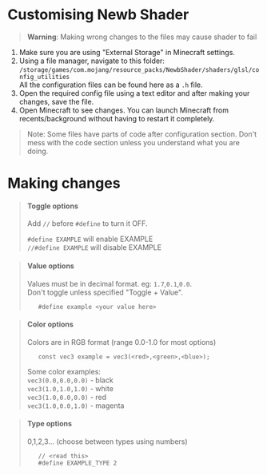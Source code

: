 # Customising Newb Shader

> **Warning**: Making wrong changes to the files may cause shader to fail

1) Make sure you are using "External Storage" in Minecraft settings.
2) Using a file manager, navigate to this folder:
`/storage/games/com.mojang/resource_packs/NewbShader/shaders/glsl/config_utilities`  
All the configuration files can be found here as a `.h` file.
3) Open the required config file using a text editor and after making your changes, save the file.
4) Open Minecraft to see changes. You can launch Minecraft from recents/background without having to restart it completely.

> Note: Some files have parts of code after
 configuration section. Don't mess with the
 code section unless you understand what you are doing.
 
# Making changes

> #### Toggle options
> Add `//` before `#define` to turn it OFF.
>
> `#define EXAMPLE` will enable EXAMPLE  
> `//#define EXAMPLE` will disable EXAMPLE  

> #### Value options
> Values must be in decimal format. eg: `1.7`,`0.1`,`0.0`.  
> Don't toggle unless specified "Toggle + Value".  
>
>        #define example <your value here>

> #### Color options
> Colors are in RGB format (range 0.0-1.0 for most options)
>
>        const vec3 example = vec3(<red>,<green>,<blue>);
>
> Some color examples:  
> `vec3(0.0,0.0,0.0)` - black  
> `vec3(1.0,1.0,1.0)` - white  
> `vec3(1.0,0.0,0.0)` - red  
> `vec3(1.0,0.0,1.0)` - magenta  

> #### Type options
> 0,1,2,3... (choose between types using numbers)
>
>        // <read this>
>        #define EXAMPLE_TYPE 2
